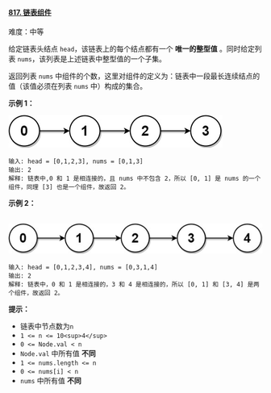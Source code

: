 ﻿#### [817\. 链表组件](https://leetcode.cn/problems/linked-list-components/)

难度：中等

给定链表头结点 `head`，该链表上的每个结点都有一个 **唯一的整型值** 。同时给定列表 `nums`，该列表是上述链表中整型值的一个子集。

返回列表 `nums` 中组件的个数，这里对组件的定义为：链表中一段最长连续结点的值（该值必须在列表 `nums` 中）构成的集合。

**示例 1：**

![](./assets/img/Question0817_1.jpg)

```
输入: head = [0,1,2,3], nums = [0,1,3]
输出: 2
解释: 链表中,0 和 1 是相连接的，且 nums 中不包含 2，所以 [0, 1] 是 nums 的一个组件，同理 [3] 也是一个组件，故返回 2。
```

**示例 2：**

 ![](./assets/img/Question0817_2.jpg)

```
输入: head = [0,1,2,3,4], nums = [0,3,1,4]
输出: 2
解释: 链表中，0 和 1 是相连接的，3 和 4 是相连接的，所以 [0, 1] 和 [3, 4] 是两个组件，故返回 2。
```

**提示：**

-   链表中节点数为`n`
-   `1 <= n <= 10<sup>4</sup>`
-   `0 <= Node.val < n`
-   `Node.val` 中所有值 **不同**
-   `1 <= nums.length <= n`
-   `0 <= nums[i] < n`
-   `nums` 中所有值 **不同**
